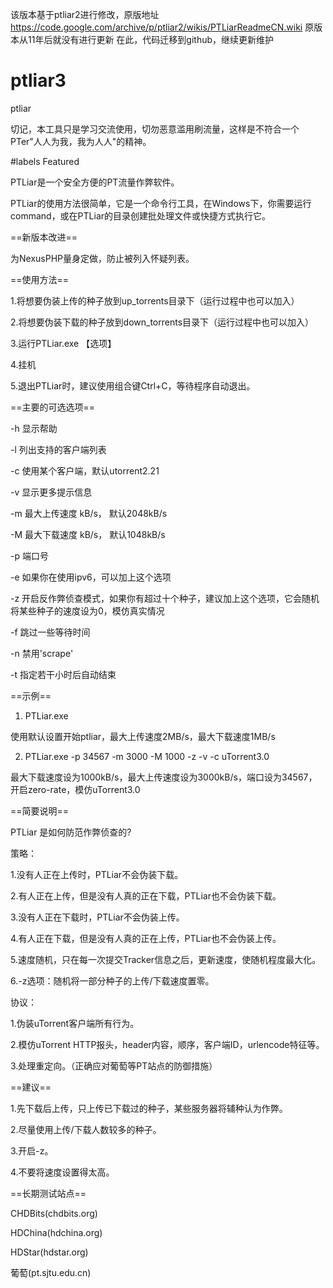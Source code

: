 该版本基于ptliar2进行修改，原版地址
https://code.google.com/archive/p/ptliar2/wikis/PTLiarReadmeCN.wiki
原版本从11年后就没有进行更新
在此，代码迁移到github，继续更新维护

# ptliar3
ptliar

切记，本工具只是学习交流使用，切勿恶意滥用刷流量，这样是不符合一个PTer"人人为我，我为人人"的精神。

#labels Featured

PTLiar是一个安全方便的PT流量作弊软件。

PTLiar的使用方法很简单，它是一个命令行工具，在Windows下，你需要运行command，或在PTLiar的目录创建批处理文件或快捷方式执行它。

==新版本改进==

为NexusPHP量身定做，防止被列入怀疑列表。


==使用方法==

1.将想要伪装上传的种子放到up_torrents目录下（运行过程中也可以加入）

2.将想要伪装下载的种子放到down_torrents目录下（运行过程中也可以加入）

3.运行PTLiar.exe 【选项】

4.挂机

5.退出PTLiar时，建议使用组合键Ctrl+C，等待程序自动退出。

==主要的可选选项==

-h 显示帮助

-l 列出支持的客户端列表

-c 使用某个客户端，默认utorrent2.21

-v 显示更多提示信息

-m 最大上传速度 kB/s， 默认2048kB/s

-M 最大下载速度 kB/s， 默认1048kB/s

-p 端口号

-e 如果你在使用ipv6，可以加上这个选项

-z 开启反作弊侦查模式，如果你有超过十个种子，建议加上这个选项，它会随机将某些种子的速度设为0，模仿真实情况

-f 跳过一些等待时间

-n 禁用'scrape'

-t 指定若干小时后自动结束

==示例==

1. PTLiar.exe

使用默认设置开始ptliar，最大上传速度2MB/s，最大下载速度1MB/s

2. PTLiar.exe -p 34567 -m 3000 -M 1000 -z -v -c uTorrent3.0

最大下载速度设为1000kB/s，最大上传速度设为3000kB/s，端口设为34567，开启zero-rate，模仿uTorrent3.0

==简要说明==

PTLiar 是如何防范作弊侦查的?

策略：

1.没有人正在上传时，PTLiar不会伪装下载。

2.有人正在上传，但是没有人真的正在下载，PTLiar也不会伪装下载。

3.没有人正在下载时，PTLiar不会伪装上传。

4.有人正在下载，但是没有人真的正在上传，PTLiar也不会伪装上传。

5.速度随机，只在每一次提交Tracker信息之后，更新速度，使随机程度最大化。

6.-z选项：随机将一部分种子的上传/下载速度置零。

协议：

1.伪装uTorrent客户端所有行为。

2.模仿uTorrent HTTP报头，header内容，顺序，客户端ID，urlencode特征等。

3.处理重定向。（正确应对葡萄等PT站点的防御措施）

==建议==

1.先下载后上传，只上传已下载过的种子，某些服务器将辅种认为作弊。

2.尽量使用上传/下载人数较多的种子。

3.开启-z。

4.不要将速度设置得太高。

==长期测试站点==

CHDBits(chdbits.org)

HDChina(hdchina.org)

HDStar(hdstar.org)

葡萄(pt.sjtu.edu.cn)